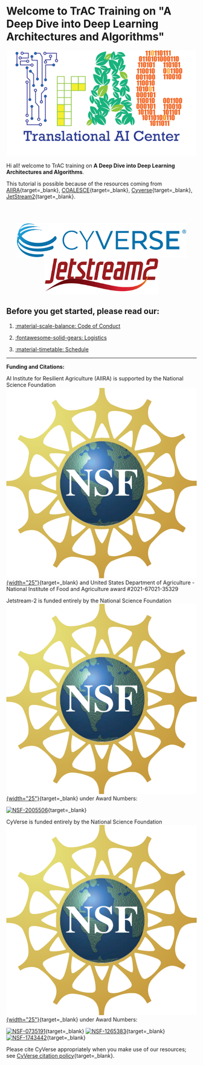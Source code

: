 
# Welcome to TrAC Training on "A Deep Dive into Deep Learning Architectures and Algorithms"

<p align="center">
  <img width="500" src="assets/logo.png">
</p>

Hi all! welcome to TrAC training on **A Deep Dive into Deep Learning Architectures and Algorithms**. 

This tutorial is possible because of the resources coming from [AIIRA](https://aiira.iastate.edu/){target=_blank}, [COALESCE](https://coalesce.me.iastate.edu/){target=_blank}, [Cyverse](https://cyverse.org/){target=_blank}, [JetStream2](https://jetstream-cloud.org/){target=_blank}. 

<br></br>

<!-- 
<p align="center">
  <img width="300" src="assets/aiira.png">
  <img width="300" src="assets/coalesce.png">
</p>
 -->

<p align="center">
  <img width="450" src="assets/de/logos/cyverse_logo_2022.png">
  <span> </span>
  <img width="300" src="assets/jetstream2.png">
</p>


<!-- 
![!CyVerse Learning Center](assets/de/logos/cyverse_logo_2022.png "CyVerse Learning Center"){ width="450" } 
![JS2](assets/jetstream2.png){ width="300"}
 -->

## Before you get started, please read our:

1. [:material-scale-balance: Code of Conduct](./getting_started/code_conduct.md)

2. [:fontawesome-solid-gears: Logistics](./getting_started/logistics.md)

3. [:material-timetable: Schedule](./getting_started/schedule.md)

-----------------------------------------------------------------------

**Funding and Citations:**

AI Institute for Resilient Agriculture (AIIRA) is supported by the National Science Foundation [![NSF](assets/nsf.png){width="25"}](https://nsf.gov){target=_blank} and United States Department of Agriculture - National Institute of Food and Agriculture award \#2021-67021-35329

Jetstream-2 is funded entirely by the National Science Foundation [![NSF](assets/nsf.png){width="25"}](https://nsf.gov){target=_blank} under Award Numbers:

[![NSF-2005506](https://img.shields.io/badge/NSF-2005506-blue.svg)](https://www.nsf.gov/awardsearch/showAward?AWD_ID=2005506){target=_blank} 

CyVerse is funded entirely by the National Science Foundation [![NSF](assets/nsf.png){width="25"}](https://nsf.gov){target=_blank} under Award Numbers:

[![NSF-0735191](https://img.shields.io/badge/NSF-0735191-blue.svg)](https://www.nsf.gov/awardsearch/showAward?AWD_ID=0735191){target=_blank}  [![NSF-1265383](https://img.shields.io/badge/NSF-1265383-blue.svg)](https://www.nsf.gov/awardsearch/showAward?AWD_ID=1265383){target=_blank}  [![NSF-1743442](https://img.shields.io/badge/NSF-1743442-blue.svg)](https://www.nsf.gov/awardsearch/showAward?AWD_ID=1743442){target=_blank}

Please cite CyVerse appropriately when you make use of our resources; see [CyVerse citation policy](https://cyverse.org/policies/cite-cyverse){target=_blank}.

